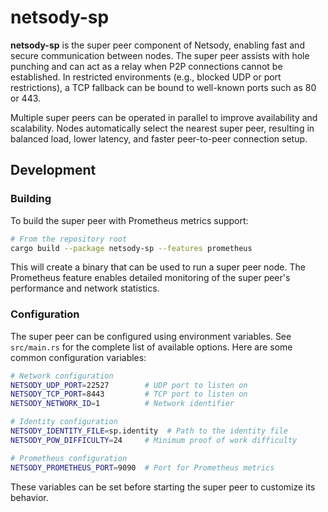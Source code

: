 # netsody-sp

**netsody-sp** is the super peer component of Netsody, enabling fast and secure communication between nodes. The super peer assists with hole punching and can act as a relay when P2P connections cannot be established. In restricted environments (e.g., blocked UDP or port restrictions), a TCP fallback can be bound to well-known ports such as 80 or 443.

Multiple super peers can be operated in parallel to improve availability and scalability. Nodes automatically select the nearest super peer, resulting in balanced load, lower latency, and faster peer-to-peer connection setup.

## Development

### Building

To build the super peer with Prometheus metrics support:

```bash
# From the repository root
cargo build --package netsody-sp --features prometheus
```

This will create a binary that can be used to run a super peer node. The Prometheus feature enables detailed monitoring of the super peer's performance and network statistics.

### Configuration

The super peer can be configured using environment variables. See `src/main.rs` for the complete list of available options. Here are some common configuration variables:

```bash
# Network configuration
NETSODY_UDP_PORT=22527        # UDP port to listen on
NETSODY_TCP_PORT=8443         # TCP port to listen on
NETSODY_NETWORK_ID=1          # Network identifier

# Identity configuration
NETSODY_IDENTITY_FILE=sp.identity  # Path to the identity file
NETSODY_POW_DIFFICULTY=24     # Minimum proof of work difficulty

# Prometheus configuration
NETSODY_PROMETHEUS_PORT=9090  # Port for Prometheus metrics
```

These variables can be set before starting the super peer to customize its behavior.